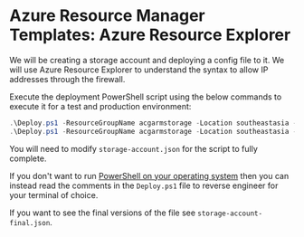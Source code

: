 # Azure Resource Manager Templates: Azure Resource Explorer

We will be creating a storage account and deploying a config file to it. We will use Azure Resource Explorer to understand the syntax to allow IP addresses through the firewall.

Execute the deployment PowerShell script using the below commands to execute it for a test and production environment:

```powershell
.\Deploy.ps1 -ResourceGroupName acgarmstorage -Location southeastasia -Environment test
.\Deploy.ps1 -ResourceGroupName acgarmstorage -Location southeastasia -Environment prod
```

You will need to modify `storage-account.json` for the script to fully complete.

If you don't want to run [PowerShell on your operating system](https://docs.microsoft.com/en-us/powershell/scripting/install/installing-powershell) then you can instead read the comments in the `Deploy.ps1` file to reverse engineer for your terminal of choice.

If you want to see the final versions of the file see `storage-account-final.json`.
